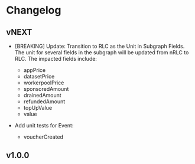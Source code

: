 # Changelog

## vNEXT

- [BREAKING] Update: Transition to RLC as the Unit in Subgraph Fields. The unit for several fields in the subgraph will be updated from nRLC to RLC. The impacted fields include:
  - appPrice
  - datasetPrice
  - workerpoolPrice
  - sponsoredAmount
  - drainedAmount
  - refundedAmount
  - topUpValue
  - value

- Add unit tests for Event:
  - voucherCreated

## v1.0.0
